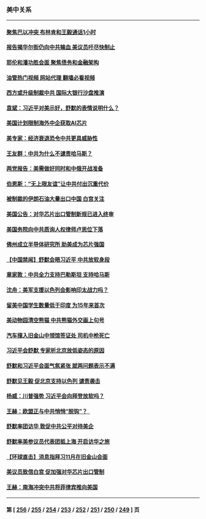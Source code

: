 ### 美中关系
---
#### [聚焦巴以冲突 布林肯和王毅通话1小时](../../pages/nf1412576/n14095385.md?10150845) 
#### [报告揭华尔街仍向中共输血 美议员吁尽快制止](../../pages/nf1412576/n14094873.md?10150845) 
#### [耶伦和潘功胜会面 聚焦债务和金融架构](../../pages/nf1412576/n14094797.md?10150845) 
#### [油管热门视频 网站代理 翻墙必看视频](http://138.2.39.72:81/youtube.html?epic-marker?10150845)
#### [西方或升级制裁中共 国际大银行沙盘推演](../../pages/nf1412576/n14094673.md?10150845) 
#### [袁斌：习近平对美示好，舒默的表情说明什么？](../../pages/nf1412576/n14094410.md?10150845) 
#### [美国计划限制海外中企获取AI芯片](../../pages/nf1412576/n14094244.md?10150845) 
#### [美专家：经济衰退恐令中共更具威胁性](../../pages/nf1412576/n14093993.md?10150845) 
#### [王友群：中共为什么不谴责哈马斯？](../../pages/nf1412576/n14094039.md?10150845) 
#### [两党报告：美需做好同时和中俄开战准备](../../pages/nf1412576/n14094045.md?10150845) 
#### [伯恩斯：“无上限友谊”让中共付出沉重代价](../../pages/nf1412576/n14093837.md?10150845) 
#### [被制裁的伊朗石油大量出口中国 白宫关注](../../pages/nf1412576/n14093558.md?10150845) 
#### [美国公告：对华芯片出口管制新规已进入终审](../../pages/nf1412576/n14093524.md?10150845) 
#### [美国务院向中共质询人权律师卢思位下落](../../pages/nf1412576/n14093321.md?10150845) 
#### [佛州成立半导体研究所 助美成为芯片强国](../../pages/nf1412576/n14093219.md?10150845) 
#### [【中国禁闻】舒默会晤习近平 中共放软身段](../../pages/nf1412576/n14092250.md?10150845) 
#### [章家敦：中共全力支持巴勒斯坦 支持哈马斯](../../pages/nf1412576/n14092729.md?10150845) 
#### [沈舟：美军支援以色列会影响印太战力吗？](../../pages/nf1412576/n14092679.md?10150845) 
#### [留美中国学生数量低于印度 为15年来首次](../../pages/nf1412576/n14092495.md?10150845) 
#### [美动物园清空熊猫 中共熊猫外交画上句号](../../pages/nf1412576/n14091930.md?10150845) 
#### [汽车撞入旧金山中领馆签证处 司机中枪死亡](../../pages/nf1412576/n14091803.md?10150845) 
#### [习近平会舒默 专家析北京放低姿态的原因](../../pages/nf1412576/n14091508.md?10150845) 
#### [舒默和习近平会面气氛紧张 就两问题表示不满](../../pages/nf1412576/n14091457.md?10150845) 
#### [舒默见王毅 促北京支持以色列 谴责袭击](../../pages/nf1412576/n14091259.md?10150845) 
#### [杨威：川普强势 习近平会向拜登放软吗？](../../pages/nf1412576/n14090644.md?10150845) 
#### [王赫：欧盟正与中共悄悄“脱钩”？  ](../../pages/nf1412576/n14090157.md?10150845) 
#### [舒默率团访华 敦促中共公平对待美企](../../pages/nf1412576/n14090375.md?10150845) 
#### [舒默率美参议员代表团抵上海 开启访华之旅](../../pages/nf1412576/n14090269.md?10150845) 
#### [【环球直击】消息指拜习11月在旧金山会面](../../pages/nf1412576/n14089369.md?10150845) 
#### [美议员致信白宫 促加强对华芯片出口管制](../../pages/nf1412576/n14090144.md?10150845) 
#### [王赫：南海冲突中共将菲律宾推向美国](../../pages/nf1412576/n14090142.md?10150845) 

---
#### 第 [ [256](./256.md?10150845) / [255](./255.md?10150845) / [254](./254.md?10150845) / [253](./253.md?10150845) / [252](./252.md?10150845) / [251](./251.md?10150845) / [250](./250.md?10150845) / [249](./249.md?10150845) ] 页
